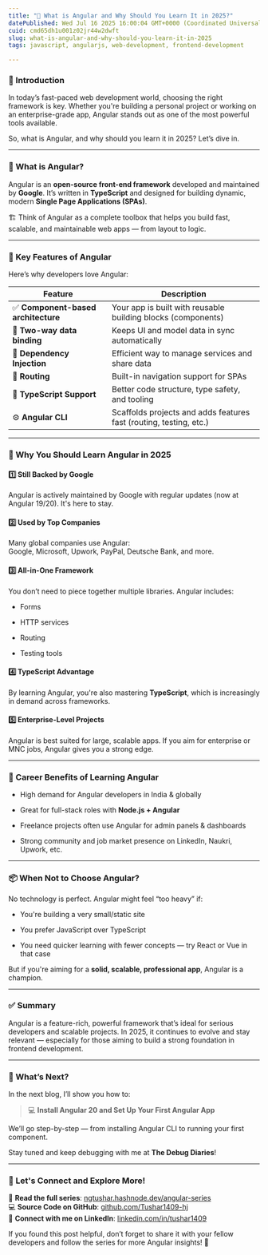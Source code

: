 ```yaml
---
title: "📝 What is Angular and Why Should You Learn It in 2025?"
datePublished: Wed Jul 16 2025 16:00:04 GMT+0000 (Coordinated Universal Time)
cuid: cmd65dh1u001z02jr44w2dwft
slug: what-is-angular-and-why-should-you-learn-it-in-2025
tags: javascript, angularjs, web-development, frontend-development

---
```


### 🚀 Introduction

In today’s fast-paced web development world, choosing the right framework is key. Whether you're building a personal project or working on an enterprise-grade app, Angular stands out as one of the most powerful tools available.

So, what is Angular, and why should you learn it in 2025? Let’s dive in.

---

### 🧠 What is Angular?

Angular is an **open-source front-end framework** developed and maintained by **Google**. It’s written in **TypeScript** and designed for building dynamic, modern **Single Page Applications (SPAs)**.

🏗️ Think of Angular as a complete toolbox that helps you build fast, scalable, and maintainable web apps — from layout to logic.

---

### 🔧 Key Features of Angular

Here’s why developers love Angular:

| Feature | Description |
| --- | --- |
| ✅ **Component-based architecture** | Your app is built with reusable building blocks (components) |
| 🔄 **Two-way data binding** | Keeps UI and model data in sync automatically |
| 🧩 **Dependency Injection** | Efficient way to manage services and share data |
| 🚦 **Routing** | Built-in navigation support for SPAs |
| 🧱 **TypeScript Support** | Better code structure, type safety, and tooling |
| ⚙️ **Angular CLI** | Scaffolds projects and adds features fast (routing, testing, etc.) |

---

### 🎯 Why You Should Learn Angular in 2025

#### 1️⃣ **Still Backed by Google**

Angular is actively maintained by Google with regular updates (now at Angular 19/20). It's here to stay.

#### 2️⃣ **Used by Top Companies**

Many global companies use Angular:  
Google, Microsoft, Upwork, PayPal, Deutsche Bank, and more.

#### 3️⃣ **All-in-One Framework**

You don’t need to piece together multiple libraries. Angular includes:

* Forms
    
* HTTP services
    
* Routing
    
* Testing tools
    

#### 4️⃣ **TypeScript Advantage**

By learning Angular, you're also mastering **TypeScript**, which is increasingly in demand across frameworks.

#### 5️⃣ **Enterprise-Level Projects**

Angular is best suited for large, scalable apps. If you aim for enterprise or MNC jobs, Angular gives you a strong edge.

---

### 💼 Career Benefits of Learning Angular

* High demand for Angular developers in India & globally
    
* Great for full-stack roles with **Node.js + Angular**
    
* Freelance projects often use Angular for admin panels & dashboards
    
* Strong community and job market presence on LinkedIn, Naukri, Upwork, etc.
    

---

### 📦 When Not to Choose Angular?

No technology is perfect. Angular might feel “too heavy” if:

* You're building a very small/static site
    
* You prefer JavaScript over TypeScript
    
* You need quicker learning with fewer concepts — try React or Vue in that case
    

But if you're aiming for a **solid, scalable, professional app**, Angular is a champion.

---

### ✅ Summary

Angular is a feature-rich, powerful framework that’s ideal for serious developers and scalable projects. In 2025, it continues to evolve and stay relevant — especially for those aiming to build a strong foundation in frontend development.

---

### 📌 What’s Next?

In the next blog, I’ll show you how to:

> 💻 **Install Angular 20 and Set Up Your First Angular App**

We’ll go step-by-step — from installing Angular CLI to running your first component.

Stay tuned and keep debugging with me at **The Debug Diaries**!

---

### 🔗 Let's Connect and Explore More!

📖 **Read the full series**: [ngtushar.hashnode.dev/angular-series](https://ngtushar.hashnode.dev/angular-series)  
💻 **Source Code on GitHub**: [github.com/Tushar1409-hj](https://github.com/Tushar1409-hj)  
🔗 **Connect with me on LinkedIn**: [linkedin.com/in/tushar1409](https://www.linkedin.com/in/tushar-jadhav-0997ab265/)

If you found this post helpful, don’t forget to share it with your fellow developers and follow the series for more Angular insights! 🚀